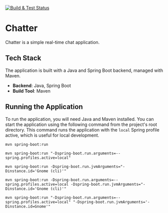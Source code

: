 [![Build & Test Status](https://github.com/TonyKennah/Chatter/actions/workflows/maven.yml/badge.svg)](https://github.com/TonyKennah/Chatter/actions/workflows/maven.yml)

# Chatter

Chatter is a simple real-time chat application.

## Tech Stack

The application is built with a Java and Spring Boot backend, managed with Maven.

*   **Backend**: Java, Spring Boot
*   **Build Tool**: Maven

## Running the Application

To run the application, you will need Java and Maven installed. You can start the application using the following command from the project's root directory. This command runs the application with the `local` Spring profile active, which is useful for local development.

```shell
mvn spring-boot:run
```


```shell
mvn spring-boot:run "-Dspring-boot.run.arguments=--spring.profiles.active=local"
```

```shell
mvn spring-boot:run -Dspring-boot.run.jvmArguments="-Dinstance.id='Gnome (cli)'"
```

```shell
mvn spring-boot:run -Dspring-boot.run.arguments=--spring.profiles.active=local -Dspring-boot.run.jvmArguments="-Dinstance.id='Gnome (cli)'"
```

```shell
mvn spring-boot:run "-Dspring-boot.run.arguments=--spring.profiles.active=local" "-Dspring-boot.run.jvmArguments='-Dinstance.id=Gnome'"
```